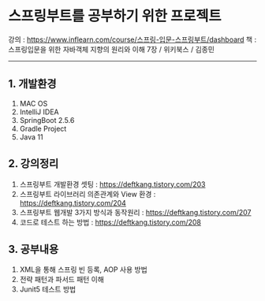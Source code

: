 # 스프링부트를 공부하기 위한 프로젝트
강의 : https://www.inflearn.com/course/스프링-입문-스프링부트/dashboard
책 : 스프링입문을 위한 자바객체 지향의 원리와 이해 7장 / 위키북스 / 김종민

----
## 1. 개발환경
1. MAC OS
2. IntelliJ IDEA
3. SpringBoot 2.5.6
4. Gradle Project
5. Java 11

## 2. 강의정리
1. 스프링부트 개발환경 셋팅 : https://deftkang.tistory.com/203
2. 스프링부트 라이브러리 의존관계와 View 환경 : https://deftkang.tistory.com/204
3. 스프링부트 웹개발 3가지 방식과 동작원리 : https://deftkang.tistory.com/207
4. 코드로 테스트 하는 방법 : https://deftkang.tistory.com/208

## 3. 공부내용
1. XML을 통해 스프링 빈 등록, AOP 사용 방법
2. 전략 패턴과 파서드 패턴 이해
3. Junit5 테스트 방법